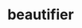 ---
codehost: https://github.com/https://github.com/beautifier/js-beautify
logohandle: beautifierio
sort: beautifier
title: beautifier
website: https://beautifier.io/
---
